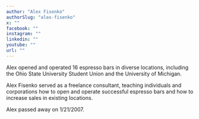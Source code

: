 ```yaml
---
author: "Alex Fisenko"
authorSlug: "alex-fisenko"
x: ""
facebook: ""
instagram: ""
linkedin: ""
youtube: ""
url: ""
---
```


Alex opened and operated 16 espresso bars in diverse locations, including the Ohio State University Student Union and the University of Michigan.

Alex Fisenko served as a freelance consultant, teaching individuals and corporations how to open and operate successful espresso bars and how to increase sales in existing locations.

Alex passed away on 1/21/2007.
